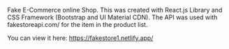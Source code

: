 Fake E-Commerce online Shop.
This was created with React.js Library and CSS Framework (Bootstrap and UI Material CDN).
The API was used with fakestoreapi.com/ for the item in the product list.

You can view it here: https://fakestore1.netlify.app/ 
